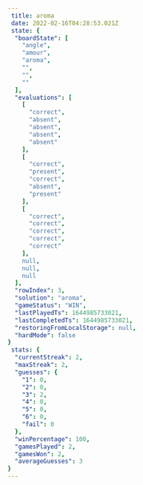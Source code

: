 ```yaml
---
 title: aroma
 date: 2022-02-16T04:28:53.021Z
 state: {
  "boardState": [
    "angle",
    "amour",
    "aroma",
    "",
    "",
    ""
  ],
  "evaluations": [
    [
      "correct",
      "absent",
      "absent",
      "absent",
      "absent"
    ],
    [
      "correct",
      "present",
      "correct",
      "absent",
      "present"
    ],
    [
      "correct",
      "correct",
      "correct",
      "correct",
      "correct"
    ],
    null,
    null,
    null
  ],
  "rowIndex": 3,
  "solution": "aroma",
  "gameStatus": "WIN",
  "lastPlayedTs": 1644985733021,
  "lastCompletedTs": 1644985733021,
  "restoringFromLocalStorage": null,
  "hardMode": false
}
 stats: {
  "currentStreak": 2,
  "maxStreak": 2,
  "guesses": {
    "1": 0,
    "2": 0,
    "3": 2,
    "4": 0,
    "5": 0,
    "6": 0,
    "fail": 0
  },
  "winPercentage": 100,
  "gamesPlayed": 2,
  "gamesWon": 2,
  "averageGuesses": 3
} 
---
```

